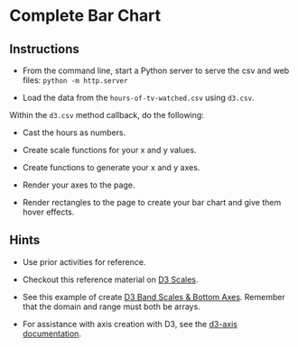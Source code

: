 # Complete Bar Chart

## Instructions

* From the command line, start a Python server to serve the csv and web files: `python -m http.server`

* Load the data from the `hours-of-tv-watched.csv` using `d3.csv`.

Within the `d3.csv` method callback, do the following:

* Cast the hours as numbers.

* Create scale functions for your x and y values.

* Create functions to generate your x and y axes.

* Render your axes to the page.

* Render rectangles to the page to create your bar chart and give them hover effects.

## Hints

* Use prior activities for reference.

* Checkout this reference material on [D3 Scales](http://d3indepth.com/scales/).

* See this example of create [D3 Band Scales & Bottom Axes](https://bl.ocks.org/biovisualize/9c0d30d0539914ecdb15). Remember that the domain and range must both be arrays.

* For assistance with axis creation with D3, see the [d3-axis documentation](https://github.com/d3/d3-axis).
